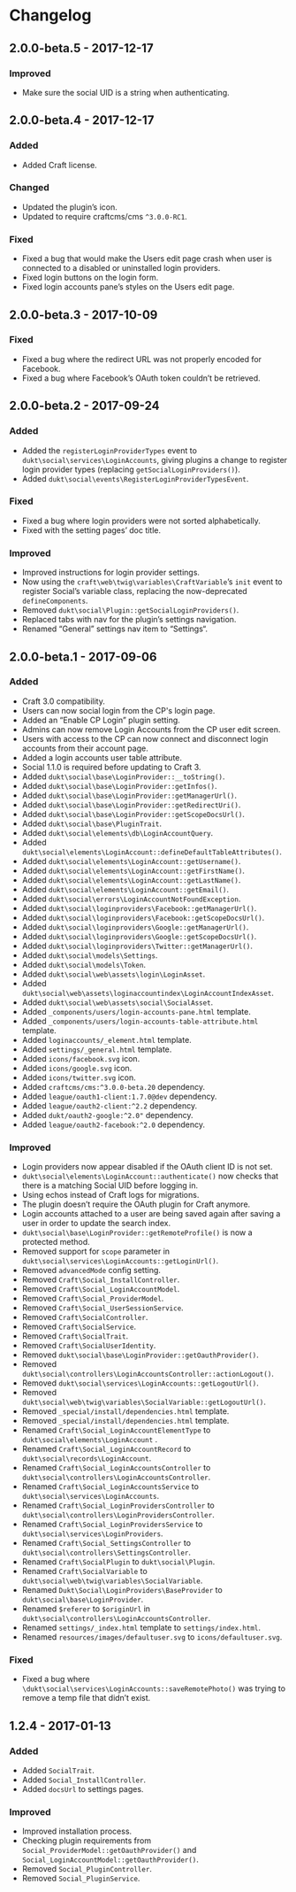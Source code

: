 Changelog
===================

## 2.0.0-beta.5 - 2017-12-17

### Improved
- Make sure the social UID is a string when authenticating.

## 2.0.0-beta.4 - 2017-12-17

### Added
- Added Craft license.

### Changed
- Updated the plugin’s icon.
- Updated to require craftcms/cms `^3.0.0-RC1`.

### Fixed
- Fixed a bug that would make the Users edit page crash when user is connected to a disabled or uninstalled login providers.
- Fixed login buttons on the login form.
- Fixed login accounts pane’s styles on the Users edit page.

## 2.0.0-beta.3 - 2017-10-09

### Fixed
- Fixed a bug where the redirect URL was not properly encoded for Facebook.
- Fixed a bug where Facebook’s OAuth token couldn’t be retrieved.

## 2.0.0-beta.2 - 2017-09-24

### Added
- Added the `registerLoginProviderTypes` event to `dukt\social\services\LoginAccounts`, giving plugins a change to register login provider types (replacing `getSocialLoginProviders()`).
- Added `dukt\social\events\RegisterLoginProviderTypesEvent`.

### Fixed
- Fixed a bug where login providers were not sorted alphabetically.
- Fixed with the setting pages’ doc title.

### Improved
- Improved instructions for login provider settings. 
- Now using the `craft\web\twig\variables\CraftVariable`’s `init` event to register Social’s variable class, replacing the now-deprecated `defineComponents`.
- Removed `dukt\social\Plugin::getSocialLoginProviders()`.
- Replaced tabs with nav for the plugin’s settings navigation.
- Renamed “General” settings nav item to “Settings“.


## 2.0.0-beta.1 - 2017-09-06

### Added
- Craft 3.0 compatibility.
- Users can now social login from the CP's login page.
- Added an “Enable CP Login” plugin setting.
- Admins can now remove Login Accounts from the CP user edit screen.
- Users with access to the CP can now connect and disconnect login accounts from their account page.
- Added a login accounts user table attribute.
- Social 1.1.0 is required before updating to Craft 3.
- Added `dukt\social\base\LoginProvider::__toString()`.
- Added `dukt\social\base\LoginProvider::getInfos()`.
- Added `dukt\social\base\LoginProvider::getManagerUrl()`.
- Added `dukt\social\base\LoginProvider::getRedirectUri()`.
- Added `dukt\social\base\LoginProvider::getScopeDocsUrl()`.
- Added `dukt\social\base\PluginTrait`.
- Added `dukt\social\elements\db\LoginAccountQuery`.
- Added `dukt\social\elements\LoginAccount::defineDefaultTableAttributes()`.
- Added `dukt\social\elements\LoginAccount::getUsername()`.
- Added `dukt\social\elements\LoginAccount::getFirstName()`.
- Added `dukt\social\elements\LoginAccount::getLastName()`.
- Added `dukt\social\elements\LoginAccount::getEmail()`.
- Added `dukt\social\errors\LoginAccountNotFoundException`.
- Added `dukt\social\loginproviders\Facebook::getManagerUrl()`.
- Added `dukt\social\loginproviders\Facebook::getScopeDocsUrl()`.
- Added `dukt\social\loginproviders\Google::getManagerUrl()`.
- Added `dukt\social\loginproviders\Google::getScopeDocsUrl()`.
- Added `dukt\social\loginproviders\Twitter::getManagerUrl()`.
- Added `dukt\social\models\Settings`.
- Added `dukt\social\models\Token`.
- Added `dukt\social\web\assets\login\LoginAsset`.
- Added `dukt\social\web\assets\loginaccountindex\LoginAccountIndexAsset`.
- Added `dukt\social\web\assets\social\SocialAsset`.
- Added `_components/users/login-accounts-pane.html` template.
- Added `_components/users/login-accounts-table-attribute.html` template.
- Added `loginaccounts/_element.html` template.
- Added `settings/_general.html` template.
- Added `icons/facebook.svg` icon.
- Added `icons/google.svg` icon.
- Added `icons/twitter.svg` icon.
- Added `craftcms/cms:^3.0.0-beta.20` dependency.
- Added `league/oauth1-client:1.7.0@dev` dependency.
- Added `league/oauth2-client:^2.2` dependency.
- Added `dukt/oauth2-google:^2.0"` dependency.
- Added `league/oauth2-facebook:^2.0` dependency.

### Improved
- Login providers now appear disabled if the OAuth client ID is not set.
- `dukt\social\elements\LoginAccount::authenticate()` now checks that there is a matching Social UID before logging in.
- Using echos instead of Craft logs for migrations.
- The plugin doesn’t require the OAuth plugin for Craft anymore.
- Login accounts attached to a user are being saved again after saving a user in order to update the search index.
- `dukt\social\base\LoginProvider::getRemoteProfile()` is now a protected method.
- Removed support for `scope` parameter in `dukt\social\services\LoginAccounts::getLoginUrl()`.
- Removed `advancedMode` config setting.
- Removed `Craft\Social_InstallController`.
- Removed `Craft\Social_LoginAccountModel`.
- Removed `Craft\Social_ProviderModel`.
- Removed `Craft\Social_UserSessionService`.
- Removed `Craft\SocialController`.
- Removed `Craft\SocialService`.
- Removed `Craft\SocialTrait`.
- Removed `Craft\SocialUserIdentity`.
- Removed `dukt\social\base\LoginProvider::getOauthProvider()`.
- Removed `dukt\social\controllers\LoginAccountsController::actionLogout()`.
- Removed `dukt\social\services\LoginAccounts::getLogoutUrl()`.
- Removed `dukt\social\web\twig\variables\SocialVariable::getLogoutUrl()`.
- Removed `_special/install/dependencies.html` template.
- Removed `_special/install/dependencies.html` template.
- Renamed `Craft\Social_LoginAccountElementType` to `dukt\social\elements\LoginAccount` .
- Renamed `Craft\Social_LoginAccountRecord` to `dukt\social\records\LoginAccount`.
- Renamed `Craft\Social_LoginAccountsController` to `dukt\social\controllers\LoginAccountsController`.
- Renamed `Craft\Social_LoginAccountsService` to `dukt\social\services\LoginAccounts`.
- Renamed `Craft\Social_LoginProvidersController` to `dukt\social\controllers\LoginProvidersController`.
- Renamed `Craft\Social_LoginProvidersService` to `dukt\social\services\LoginProviders`.
- Renamed `Craft\Social_SettingsController` to `dukt\social\controllers\SettingsController`.
- Renamed `Craft\SocialPlugin` to `dukt\social\Plugin`.
- Renamed `Craft\SocialVariable` to `dukt\social\web\twig\variables\SocialVariable`.
- Renamed `Dukt\Social\LoginProviders\BaseProvider` to `dukt\social\base\LoginProvider`.
- Renamed `$referer` to `$originUrl` in `dukt\social\controllers\LoginAccountsController`.
- Renamed `settings/_index.html` template to `settings/index.html`.
- Renamed `resources/images/defaultuser.svg` to `icons/defaultuser.svg`.

### Fixed
- Fixed a bug where `\dukt\social\services\LoginAccounts::saveRemotePhoto()` was trying to remove a temp file that didn’t exist.

## 1.2.4 - 2017-01-13

### Added
- Added `SocialTrait`.
- Added `Social_InstallController`.
- Added `docsUrl` to settings pages.

### Improved
- Improved installation process.
- Checking plugin requirements from `Social_ProviderModel::getOauthProvider()` and `Social_LoginAccountModel::getOauthProvider()`.
- Removed `Social_PluginController`.
- Removed `Social_PluginService`.